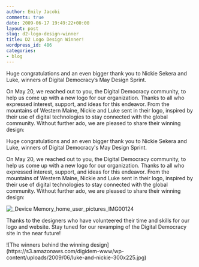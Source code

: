 ```yaml
---
author: Emily Jacobi
comments: true
date: 2009-06-17 19:49:22+00:00
layout: post
slug: d2-logo-design-winner
title: D2 Logo Design Winner!
wordpress_id: 486
categories:
- blog
---
```


Huge congratulations and an even bigger thank you to Nickie Sekera and Luke, winners of Digital Democracy’s May Design Sprint.

On May 20, we reached out to you, the Digital Democracy community, to help us come up with a new logo for our organization. Thanks to all who expressed interest, support, and ideas for this endeavor. From the mountains of Western Maine, Nickie and Luke sent in their logo, inspired by their use of digital technologies to stay connected with the global community. Without further ado, we are pleased to share their winning design:

Huge congratulations and an even bigger thank you to Nickie Sekera and Luke, winners of Digital Democracy's May Design Sprint.




On May 20, we reached out to you, the Digital Democracy community, to help us come up with a new logo for our organization. Thanks to all who expressed interest, support, and ideas for this endeavor. From the mountains of Western Maine, Nickie and Luke sent in their logo, inspired by their use of digital technologies to stay connected with the global community. Without further ado, we are pleased to share their winning design:

![_Device Memory_home_user_pictures_IMG00124](https://s3.amazonaws.com/digidem-www/wp-content/uploads/2009/06/Device-Memory_home_user_pictures_IMG001242-300x225.jpg)


 [2]: https://s3.amazonaws.com/digidem-www/wp-content/uploads/2009/06/luke-and-nickie-300x225.jpg "luke and nickie"
Thanks to the designers who have volunteered their time and skills for our logo and website. Stay tuned for our revamping of the Digital Democracy site in the near future!

<caption id="attachment_496" align="aligncenter" width="300" caption="The winners behind the winning design">![The winners behind the winning design](https://s3.amazonaws.com/digidem-www/wp-content/uploads/2009/06/luke-and-nickie-300x225.jpg)</caption>
